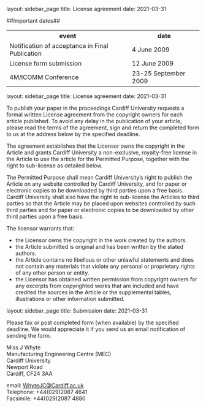 layout: sidebar_page
title: License agreement
date: 2021-03-31

<!--break-->##Important dates##

<table class="info" style="width:100%;">
<tr><th>event</th><th>date</th></tr>
<tr><td>Notification of acceptance in Final Publication</td><td>4 June  2009</td></tr> 
<tr class="current"><td>License form submission</td><td>12 June 2009</td></tr>
<tr class="main-event"><td>4M/ICOMM Conference</td><td>23-25 September 2009</td></tr> 
</table>

layout: sidebar_page
title: License agreement
date: 2021-03-31

To publish your paper in the proceedings Cardiff University requests a formal written License agreement from the copyright owners for each article published. To avoid any delay in the publication of your article, please read the terms of the agreement, sign and return the completed form to us at the address below by the specified deadline.

The agreement establishes that the Licensor owns the copyright in the Article and grants Cardiff University a non-exclusive, royalty-free license in the Article to use the article for the Permitted Purpose, together with the right to sub-license as detailed below. 

The Permitted Purpose shall mean Cardiff University’s right to publish the Article on any website controlled by Cardiff University, and for paper or electronic copies to be downloaded by third parties upon a free basis. Cardiff University shall also have the right to sub-license the Articles to third parties so that the Article may be placed upon websites controlled by such third parties and for paper or electronic copies to be downloaded by other third parties upon a free basis.

The licensor warrants that:  

 * the Licensor owns the copyright in the work created by the  authors.  
 * the Article submitted is original and has been written by the stated authors.  
 * the Article contains no libellous or other unlawful statements and does not contain any materials that violate any personal or proprietary rights of any other person or entity. 
 * the Licensor has obtained written permission from copyright owners for any excerpts from copyrighted works that are included and have credited the sources in  the Article or  the supplemental tables, illustrations or other information submitted. 

layout: sidebar_page
title: Submission
date: 2021-03-31

Please fax or post completed form (when available) by the specified deadline. We would appreciate it if you send us an email notification of sending the form.

Miss J Whyte  
Manufacturing Engineering Centre (MEC)   
Cardiff University    
Newport Road   
Cardiff, CF24 3AA    

email: [WhyteJC@Cardiff.ac.uk](mailto:WhyteJC@Cardiff.ac.uk)   
Telephone: +44(029)2087 4641   
Facsimile: +44(029)2087 4880